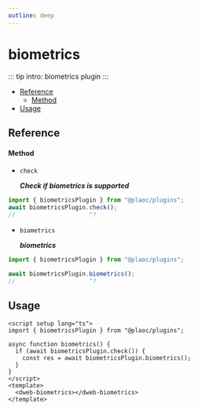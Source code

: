 ```yaml
---
outline: deep
---
```


# biometrics

::: tip intro:
biometrics plugin 
:::

- [Reference](#reference)
  - [Method](#method)
- [Usage](#usage)

## Reference

#### Method

- `check`

  **_Check if biometrics is supported_**

```ts twoslash
import { biometricsPlugin } from "@plaoc/plugins";
await biometricsPlugin.check();
//                     ^?
```

- `biometrics`

  **_biometrics_**

```ts twoslash
import { biometricsPlugin } from "@plaoc/plugins";

await biometricsPlugin.biometrics();
//                     ^?
```

## Usage

```vue {5,6}
<script setup lang="ts">
import { biometricsPlugin } from "@plaoc/plugins";

async function biometrics() {
  if (await biometricsPlugin.check()) {
    const res = await biometricsPlugin.biometrics();
  }
}
</script>
<template>
  <dweb-biometrics></dweb-biometrics>
</template>
```
